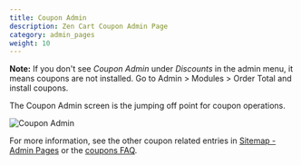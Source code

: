 ```yaml
---
title: Coupon Admin
description: Zen Cart Coupon Admin Page 
category: admin_pages
weight: 10
---
```


**Note:** If you don't see _Coupon Admin_ under _Discounts_ in the admin menu, it means coupons are not installed.  Go to Admin > Modules > Order Total and install coupons. 

The Coupon Admin screen is the jumping off point for coupon operations.

![Coupon Admin](/images/coupon_admin.png)

For more information, see 
the other coupon related entries in [Sitemap - Admin Pages](/user/admin_pages/discounts/) or 
the [coupons FAQ](/user/order_total/coupons/). 

